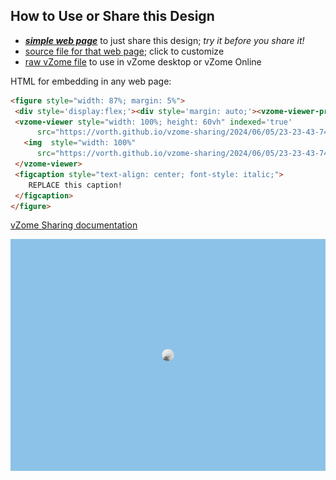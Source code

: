 
## How to Use or Share this Design

 - [***simple web page***](<https://vorth.github.io/vzome-sharing/2024/06/05/23-23-43-749Z-untitled/>) to just share this design; *try it before you share it!*
 - [source file for that web page](<https://github.com/vorth/vzome-sharing/edit/main/2024/06/05/23-23-43-749Z-untitled/index.md>); click to customize
 - [raw vZome file](<https://raw.githubusercontent.com/vorth/vzome-sharing/main/2024/06/05/23-23-43-749Z-untitled/untitled.vZome>) to use in vZome desktop or vZome Online
 
 HTML for embedding in any web page:
 ```html
<figure style="width: 87%; margin: 5%">
  <div style='display:flex;'><div style='margin: auto;'><vzome-viewer-previous label='prev step'></vzome-viewer-previous><vzome-viewer-next label='next step'></vzome-viewer-next></div></div>
  <vzome-viewer style="width: 100%; height: 60vh" indexed='true'
       src="https://vorth.github.io/vzome-sharing/2024/06/05/23-23-43-749Z-untitled/untitled.vZome" >
    <img  style="width: 100%"
       src="https://vorth.github.io/vzome-sharing/2024/06/05/23-23-43-749Z-untitled/untitled.png" >
  </vzome-viewer>
  <figcaption style="text-align: center; font-style: italic;">
     REPLACE this caption!
  </figcaption>
</figure>

 ```

[vZome Sharing documentation](https://vzome.github.io/vzome/sharing.html#how-it-works)

![Image](<untitled.png>)


